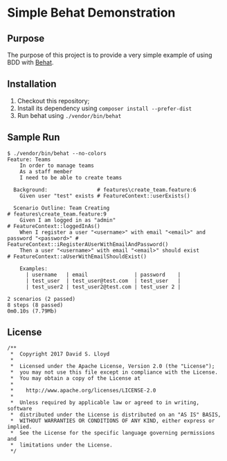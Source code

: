 # Simple Behat Demonstration

## Purpose

The purpose of this project is to provide a very simple example of using BDD
with [Behat](http://behat.org/).

## Installation

1. Checkout this repository;
2. Install its dependency using `composer install --prefer-dist`
3. Run behat using `./vendor/bin/behat`

## Sample Run

```
$ ./vendor/bin/behat --no-colors
Feature: Teams
    In order to manage teams
    As a staff member
    I need to be able to create teams

  Background:                # features\create_team.feature:6
    Given user "test" exists # FeatureContext::userExists()

  Scenario Outline: Team Creating                                                      # features\create_team.feature:9
    Given I am logged in as "admin"                                                    # FeatureContext::loggedInAs()
    When I register a user "<username>" with email "<email>" and password "<password>" # FeatureContext::iRegisterAUserWithEmailAndPassword()
    Then a user "<username>" with email "<email>" should exist                         # FeatureContext::aUserWithEmailShouldExist()

    Examples:
      | username   | email               | password    |
      | test_user  | test_user@test.com  | test_user   |
      | test_user2 | test_user2@test.com | test_user 2 |

2 scenarios (2 passed)
8 steps (8 passed)
0m0.10s (7.79Mb)
```

## License

```
/**
 *  Copyright 2017 David S. Lloyd
 *
 *  Licensed under the Apache License, Version 2.0 (the "License");
 *  you may not use this file except in compliance with the License.
 *  You may obtain a copy of the License at
 *
 *    http://www.apache.org/licenses/LICENSE-2.0
 *
 *  Unless required by applicable law or agreed to in writing, software
 *  distributed under the License is distributed on an "AS IS" BASIS,
 *  WITHOUT WARRANTIES OR CONDITIONS OF ANY KIND, either express or implied.
 *  See the License for the specific language governing permissions and
 *  limitations under the License.
 */
 ```
